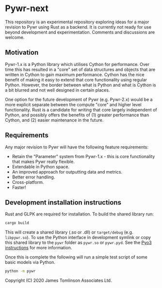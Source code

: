 # Pywr-next

This repository is an experimental repository exploring ideas for a major revision to Pywr using Rust as a backend. It
is currently not ready for use beyond development and experimentation. Comments and discussions are welcome.

## Motivation

Pywr-1.x is a Python library which utilises Cython for performance. Over time this has resulted in a "core"
set of data structures and objects that are written in Cython to gain maximum performance. Cython has the nice
benefit of making it easy to extend that core functionality using regular Python. However, the border between what
is Python and what is Cython is a bit blurred and not well designed in certain places.

One option for the future development of Pywr (e.g. Pywr-2.x) would be a more explicit separate between the compute
"core" and higher level functionality. Rust is a candidate for writing that core largely independent of Python, and
possibly offers the benefits of (1) greater performance than Cython, and (2) easier maintenance in the future. 

## Requirements

Any major revision to Pywr will have the following feature requirements:

 - Retain the "Parameter" system from Pywr-1.x - this is core functionality that makes Pywr really flexible.
 - Extendable in Python space. 
 - An improved approach for outputting data and metrics.
 - Better error handling.
 - Cross-platform.
 - Faster!

## Development installation instructions

Rust and GLPK are required for installation. To build the shared library run: 

```bash
cargo build
```

This will create a shared library (.so or .dll) or `target/debug` (e.g. `libpywr.so`). To use the Python interface in
 development symlink or copy this shared library to the `pywr` folder as `pywr.so` or `pywr.pyd`. See the 
 [Pyo3 instructions](https://pyo3.rs/v0.12.3/index.html) for more information.
 
Once this is complete the following will run a simple test script of some basic models via Python.
 
```bash
python -m pywr
```


Copyright (C) 2020 James Tomlinson Associates Ltd.
